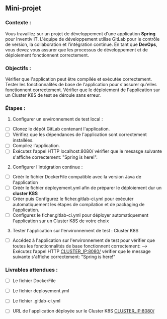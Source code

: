 ## Mini-projet 

### Contexte :

Vous travaillez sur un projet de développement d'une application **Spring** pour Inventiv IT. L'équipe de développement utilise GitLab pour le contrôle de version, la collaboration et l'intégration continue. En tant que **DevOps**, vous devez vous assurer que les processus de développement et de déploiement fonctionnent correctement.

### Objectifs :

Vérifier que l'application peut être compilée et exécutée correctement.
Tester les fonctionnalités de base de l'application pour s'assurer qu'elles fonctionnent correctement.
Vérifier que le déploiement de l'application sur un Cluster K8S de test se déroule sans erreur.

### Étapes :


1. Configurer un environnement de test local :

- [ ] Clonez le dépôt GitLab contenant l'application.
- [ ] Vérifiez que les dépendances de l'application sont correctement installées.
- [ ] Compilez l'application.
- [ ] Exécutez l’appel HTTP localhost:8080/ vérifier que le mesasge suivante s'affiche correctement: "Spring is here!".

2. Configurer l'intégration continue :

- [ ] Créér le fichier DockerFile compatible avec la version Java de l'application
- [ ] Créér le fichier deployement.yml afin de préparer le déploiement dur un **cluster K8S**
- [ ] Créer puis Configurez le ficher.gitlab-ci.yml pour exécuter automatiquement les étapes de compilation et de packaging de l'application.
- [ ] Configurez le ficher.gitlab-ci.yml pour déployer automatiquement l'application sur un Cluster K8S de votre choix

3. Tester l'application sur l'environnement de test : Cluster K8S 

- [ ] Accédez à l'application sur l'environnement de test pour vérifier que toutes les fonctionnalités de base fonctionnent correctement: 
    --> Exécutez l’appel HTTP [CLUSTER_IP:8080/](url) vérifier que le message suivante s'affiche correctement: "Spring is here!"


### Livrables attendues :

- [ ] Le fichier DockerFile 

- [ ] Le fichier deployement.yml 

- [ ] Le fichier .gitlab-ci.yml

- [ ] URL de l'application déployée sur le Cluster K8S [CLUSTER_IP:8080/](url) 
